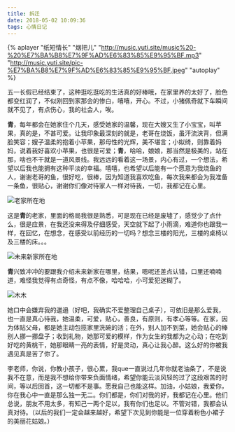 ```yaml
---
title: 拆迁
date: 2018-05-02 10:09:36
tags: 心情日记
---
```


{% aplayer "纸短情长" "烟把儿" "http://music.yuti.site/music%20-%20%E7%BA%B8%E7%9F%AD%E6%83%85%E9%95%BF.mp3" "http://music.yuti.site/pic-%E7%BA%B8%E7%9F%AD%E6%83%85%E9%95%BF.jpeg" "autoplay" %}

五一长假已经结束了，这种逛吃逛吃的生活真的好棒哦，在家里养的太好了，脸色都变红润了，不似刚回到家那会的惨白，嘻嘻，开心。不过，小猪佩奇就下车瞬间就不见了，有点伤心，我的社会人，唉。

**青**，每年都会在她家住个几天，感受她家的温馨，现在大嫂又生了小宝宝，叫苹果，真的是，不甚可爱。让我印象最深刻的就是，老哥在烧饭，虽汗流浃背，但满脸笑容；嫂子温柔的抱着小苹果，那母性的光辉，美不堪言；小姒绮，则靠着妈妈，说着我好喜欢小苹果，也很是可爱；**青**，哈哈，娘娘，那当然是极美的，站在那，啥也不干就是一道风景线。我远远的看着这一场景，内心有过，一个想法，希望以后我也能拥有这种平淡的幸福。嘻嘻，也希望以后能有一个愿意为我烧鱼的人，谢谢老哥的鱼，很好吃，很棒，因为知道我喜欢吃鱼，每次我来都会为我准备一条鱼，很贴心，谢谢你们像对待家人一样对待我，一切，我都记在心里。

![老家所在地](http://pic.yuti.site/IMG_20180430_%E5%90%91%E9%9D%92%E8%80%81%E5%AE%B6.jpg)

这是**青**的老家，里面的格局我很是熟悉，可是现在已经是废墟了，感觉少了点什么，很是应景，在我还没来得及仔细感受，天空就下起了小雨滴，难道你也跟我一样，在回忆，在想念，在感受以前经历的一切吗？想念三楼的阳光，三楼的桌椅以及三楼的床。。。

![未来新家所在地](http://pic.yuti.site/IMG_20180430_%E5%90%91%E9%9D%92%E6%96%B0%E5%AE%B6.jpg)

**青**兴致冲冲的要跟我介绍未来新家在哪里，结果，嗯呢还差点认错，口里还喃喃道，难怪我觉得有点奇怪，有点不像，哈哈哈，小可爱犯迷糊了。

![木木](http://pic.yuti.site/IMG_20180430_%E9%9D%92%E9%9D%92.jpg)

她口中会嫌弃我的邋遢（好吧，我确实不爱整理自己桌子），可依旧是那么爱我，也一直是真心待我，她温柔，可爱，贴心，善良，有原则，有孝心等等。在家，因为体贴父母，都是她主动包揽家里洗碗的活；在外，别人加不到菜，她会贴心的棒别人挪一挪盘子；收到礼物，她那可爱的模样，作为女生的我都为之心动；在吃到好吃的黄桃干，她那眼睛一亮的表情，好是灵动，真心让我心醉。这么好的你被我遇见真是苦了你了。

李老师，你说，你教小孩子，很心累，我que一直说过几年你就老油条了，不是说我不在意，而是我不想给你带来负面情绪，希望你能云淡风轻的过了这段艰苦的时间，等以后回首，这一切都不是事。愿我自己也能这样。加油，小姑娘，我爱你，你在我心中一直是那么独一无二。你们都是，你们对我的好，我都记在心里。他们总说，朋友不用太多，有知己一两个足以，我有你们也足以。不管对错，我都会认真对待。（以后的我们一定会越来越好，希望下次见到你能是一位穿着粉色小裙子的美丽花姑娘。）
